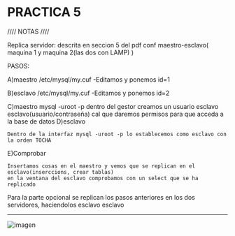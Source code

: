 

# **PRACTICA 5**

//// NOTAS ////

Replica servidor: descrita en seccion 5 del pdf conf maestro-esclavo( maquina 1 y maquina 2(las dos con LAMP) )

PASOS:

A)maestro
	/etc/mysql/my.cuf  -Editamos y ponemos id=1

B)esclavo
	/etc/mysql/my.cuf  -Editamos y ponemos id=2

C)maestro
	mysql -uroot -p
		dentro del gestor creamos un usuario esclavo esclavo(usuario/contraseña) cal que daremos permisos para que acceda a la base de datos
D)esclavo

	Dentro de la interfaz mysql -uroot -p lo establecemos como esclavo con la orden TOCHA 
E)Comprobar

	Insertamos cosas en el maestro y vemos que se replican en el esclavo(inserccions, crear tablas)
	en la ventana del esclavo comprobamos con un select que se ha replicado
	

Para la parte opcional se replican los pasos anteriores en los dos servidores, haciendolos esclavo esclavo

---------------------------------------------


![imagen]()


